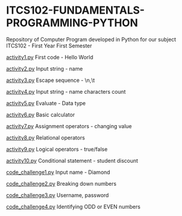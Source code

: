 # ITCS102-FUNDAMENTALS-PROGRAMMING-PYTHON
Repository of Computer Program developed in Python for our subject ITCS102 - First Year First Semester

[activity1.py](https://github.com/clarkjemsonfelices/ITCS102-FUNDAMENTALS-PROGRAMMING-PYTHON/blob/main/activity1.py )
First code - Hello World

[activity2.py](https://github.com/clarkjemsonfelices/ITCS102-FUNDAMENTALS-PROGRAMMING-PYTHON/blob/main/activity2.py)
Input string - name

[activity3.py](https://github.com/clarkjemsonfelices/ITCS102-FUNDAMENTALS-PROGRAMMING-PYTHON/blob/main/activity3.py)
Escape sequence - \n,\t

[activity4.py](https://github.com/clarkjemsonfelices/ITCS102-FUNDAMENTALS-PROGRAMMING-PYTHON/blob/main/activity4.py)
Input string - name characters count

[activity5.py](https://github.com/clarkjemsonfelices/ITCS102-FUNDAMENTALS-PROGRAMMING-PYTHON/blob/main/activity5.py)
Evaluate - Data type

[activity6.py](https://github.com/clarkjemsonfelices/ITCS102-FUNDAMENTALS-PROGRAMMING-PYTHON/blob/main/activity6.py)
Basic calculator

[activity7.py](https://github.com/clarkjemsonfelices/ITCS102-FUNDAMENTALS-PROGRAMMING-PYTHON/blob/main/activity7.py)
Assignment operators - changing value

[activity8.py](https://github.com/clarkjemsonfelices/ITCS102-FUNDAMENTALS-PROGRAMMING-PYTHON/blob/main/activity8.py)
Relational operators

[activity9.py](https://github.com/clarkjemsonfelices/ITCS102-FUNDAMENTALS-PROGRAMMING-PYTHON/blob/main/activity9.py)
Logical operators - true/false

[activity10.py](https://github.com/clarkjemsonfelices/ITCS102-FUNDAMENTALS-PROGRAMMING-PYTHON/blob/main/activity10.py)
Conditional statement - student discount

[code_challenge1.py](https://github.com/clarkjemsonfelices/ITCS102-FUNDAMENTALS-PROGRAMMING-PYTHON/blob/main/code_challenge1.py)
Input name - Diamond

[code_challenge2.py](https://github.com/clarkjemsonfelices/ITCS102-FUNDAMENTALS-PROGRAMMING-PYTHON/blob/main/code_challenge2.py)
Breaking down numbers

[code_challenge3.py](https://github.com/clarkjemsonfelices/ITCS102-FUNDAMENTALS-PROGRAMMING-PYTHON/blob/main/code_challenge3.py)
Username, password

[code_challenge4.py](https://github.com/clarkjemsonfelices/ITCS102-FUNDAMENTALS-PROGRAMMING-PYTHON/blob/main/code_challenge4.py)
Identifying ODD or EVEN numbers
